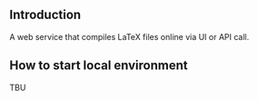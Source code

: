 ## Introduction
A web service that compiles LaTeX files online via UI or API call.

## How to start local environment
TBU
